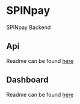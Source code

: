 # SPINpay
SPINpay Backend


Api
-
Readme can be found [here](api/README.md)

Dashboard
-
Readme can be found [here](dashboard/README.md)
